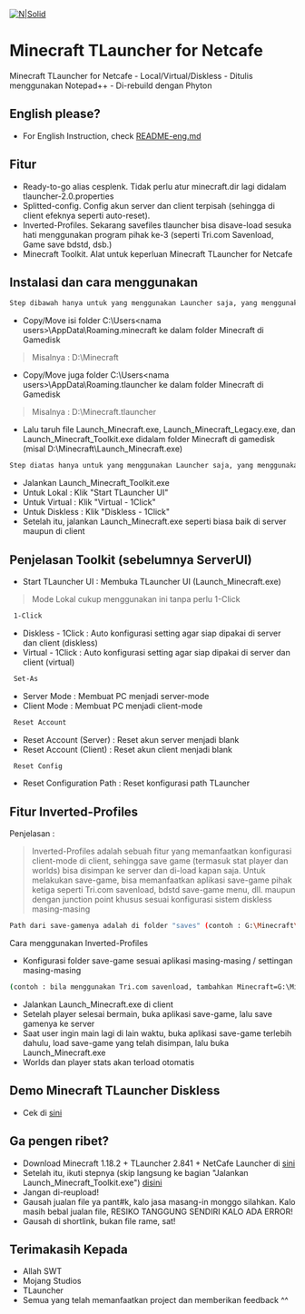 [![N|Solid](https://apkmody.io/wp-content/uploads/2018/07/Minecraft-MOD-APK-by-APKMODY.jpg)](#)

# Minecraft TLauncher for Netcafe

Minecraft TLauncher for Netcafe - Local/Virtual/Diskless - Ditulis menggunakan Notepad++ - Di-rebuild dengan Phyton

## English please?

- For English Instruction, check [README-eng.md](https://github.com/fahmiyufrizal/minecraft-tlauncher-diskless/blob/main/README-eng.md)

## Fitur

- Ready-to-go alias cesplenk. Tidak perlu atur minecraft.dir lagi didalam tlauncher-2.0.properties
- Splitted-config. Config akun server dan client terpisah (sehingga di client efeknya seperti auto-reset).
- Inverted-Profiles. Sekarang savefiles tlauncher bisa disave-load sesuka hati menggunakan program pihak ke-3 (seperti Tri.com Savenload, Game save bdstd, dsb.)
- Minecraft Toolkit. Alat untuk keperluan Minecraft TLauncher for Netcafe

## Instalasi dan cara menggunakan
 ```sh
 Step dibawah hanya untuk yang menggunakan Launcher saja, yang menggunakan repack-an dibawah, skip ke step berikutnya)
```
- Copy/Move isi folder C:\Users\<nama users>\AppData\Roaming\.minecraft ke dalam folder Minecraft di Gamedisk
> Misalnya : D:\Minecraft
- Copy/Move juga folder C:\Users\<nama users>\AppData\Roaming\.tlauncher ke dalam folder Minecraft di Gamedisk
> Misalnya : D:\Minecraft\.tlauncher
- Lalu taruh file Launch_Minecraft.exe, Launch_Minecraft_Legacy.exe, dan Launch_Minecraft_Toolkit.exe didalam folder Minecraft di gamedisk (misal D:\Minecraft\Launch_Minecraft.exe)
 ```sh
 Step diatas hanya untuk yang menggunakan Launcher saja, yang menggunakan repack-an dibawah, skip ke step berikutnya)
```
- Jalankan Launch_Minecraft_Toolkit.exe
- Untuk Lokal : Klik "Start TLauncher UI"
- Untuk Virtual : Klik "Virtual - 1Click"
- Untuk Diskless : Klik "Diskless - 1Click"
- Setelah itu, jalankan Launch_Minecraft.exe seperti biasa baik di server maupun di client

## Penjelasan Toolkit (sebelumnya ServerUI)

- Start TLauncher UI : Membuka TLauncher UI (Launch_Minecraft.exe)
> Mode Lokal cukup menggunakan ini tanpa perlu 1-Click
```sh
 1-Click
```
- Diskless - 1Click : Auto konfigurasi setting agar siap dipakai di server dan client (diskless)
- Virtual - 1Click : Auto konfigurasi setting agar siap dipakai di server dan client (virtual)
```sh
 Set-As
```
- Server Mode : Membuat PC menjadi server-mode
- Client Mode : Membuat PC menjadi client-mode
```sh
 Reset Account
```
- Reset Account (Server) : Reset akun server menjadi blank
- Reset Account (Client) : Reset akun client menjadi blank
```sh
 Reset Config
```
- Reset Configuration Path : Reset konfigurasi path TLauncher

## Fitur Inverted-Profiles

Penjelasan :
> Inverted-Profiles adalah sebuah fitur yang memanfaatkan konfigurasi client-mode di client, sehingga save game (termasuk stat player dan worlds) bisa disimpan ke server dan di-load kapan saja.
Untuk melakukan save-game, bisa memanfaatkan aplikasi save-game pihak ketiga seperti Tri.com savenload, bdstd save-game menu, dll. maupun dengan junction point khusus sesuai konfigurasi sistem diskless masing-masing
```sh
Path dari save-gamenya adalah di folder "saves" (contoh : G:\Minecraft\saves)
```

Cara menggunakan Inverted-Profiles
- Konfigurasi folder save-game sesuai aplikasi masing-masing / settingan masing-masing
```sh
(contoh : bila menggunakan Tri.com savenload, tambahkan Minecraft=G:\Minecraft\saves\*.*)
```
- Jalankan Launch_Minecraft.exe di client
- Setelah player selesai bermain, buka aplikasi save-game, lalu save gamenya ke server
- Saat user ingin main lagi di lain waktu, buka aplikasi save-game terlebih dahulu, load save-game yang telah disimpan, lalu buka Launch_Minecraft.exe
- Worlds dan player stats akan terload otomatis

## Demo Minecraft TLauncher Diskless
- Cek di [sini](https://www.facebook.com/xbe24/posts/5116421668379759)

## Ga pengen ribet?

- Download Minecraft 1.18.2 + TLauncher 2.841 + NetCafe Launcher di [sini](https://bit.ly/3N5GNtk)
- Setelah itu, ikuti stepnya (skip langsung ke bagian "Jalankan Launch_Minecraft_Toolkit.exe") [disini](https://github.com/fahmiyufrizal/minecraft-tlauncher-diskless#instalasi-dan-cara-menggunakan)
- Jangan di-reupload!
- Gausah jualan file ya pant#k, kalo jasa masang-in monggo silahkan. Kalo masih bebal jualan file, RESIKO TANGGUNG SENDIRI KALO ADA ERROR!
- Gausah di shortlink, bukan file rame, sat!

## Terimakasih Kepada

- Allah SWT
- Mojang Studios
- TLauncher
- Semua yang telah memanfaatkan project dan memberikan feedback ^^
